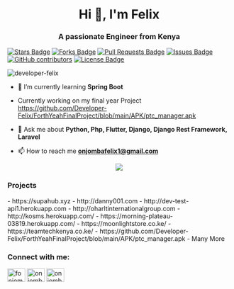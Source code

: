 <h1 align="center">Hi 👋, I'm Felix</h1>
<h3 align="center">A passionate Engineer from Kenya</h3>




<a href="https://github.com/abhisheknaiidu/awesome-github-profile-readme/stargazers"><img src="https://img.shields.io/github/stars/abhisheknaiidu/awesome-github-profile-readme" alt="Stars Badge"/></a>
<a href="https://github.com/abhisheknaiidu/awesome-github-profile-readme/network/members"><img src="https://img.shields.io/github/forks/abhisheknaiidu/awesome-github-profile-readme" alt="Forks Badge"/></a>
<a href="https://github.com/abhisheknaiidu/awesome-github-profile-readme/pulls"><img src="https://img.shields.io/github/issues-pr/abhisheknaiidu/awesome-github-profile-readme" alt="Pull Requests Badge"/></a>
<a href="https://github.com/abhisheknaiidu/awesome-github-profile-readme/issues"><img src="https://img.shields.io/github/issues/abhisheknaiidu/awesome-github-profile-readme" alt="Issues Badge"/></a>
<a href="https://github.com/abhisheknaiidu/awesome-github-profile-readme/graphs/contributors"><img alt="GitHub contributors" src="https://img.shields.io/github/contributors/abhisheknaiidu/awesome-github-profile-readme?color=2b9348"></a>
<a href="https://github.com/abhisheknaiidu/awesome-github-profile-readme/blob/master/LICENSE"><img src="https://img.shields.io/github/license/abhisheknaiidu/awesome-github-profile-readme?color=2b9348" alt="License Badge"/></a>













<p align="left"> <img src="https://komarev.com/ghpvc/?username=developer-felix&label=Profile%20views&color=0e75b6&style=flat" alt="developer-felix" /> </p>

- 🌱 I’m currently learning **Spring Boot**

- Currently working on my final year Project https://github.com/Developer-Felix/ForthYeahFinalProject/blob/main/APK/ptc_manager.apk

- 💬 Ask me about **Python, Php, Flutter, Django, Django Rest Framework, Laravel**

- 📫 How to reach me **onjombafelix1@gmail.com**
<p align='center'>
    <img src="https://gidigi.com/cdn/love.gif">
</p>

<h3>Projects</h3>
- https://supahub.xyz 
- http://danny001.com
- http://dev-test-api1.herokuapp.com
- http://oharltinternationalgroup.com
- http://kosms.herokuapp.com/
- https://morning-plateau-03819.herokuapp.com/
- https://moonlightstore.co.ke/
- https://teamtechkenya.co.ke/  
- https://github.com/Developer-Felix/ForthYeahFinalProject/blob/main/APK/ptc_manager.apk       
- Many More

<h3 align="left">Connect with me:</h3>
<p align="left">
<a href="https://twitter.com/fonjomba" target="blank"><img align="center" src="https://cdn.jsdelivr.net/npm/simple-icons@3.0.1/icons/twitter.svg" alt="fonjomba" height="30" width="40" /></a>
<a href="https://linkedin.com/in/onjomba-felix-312132205" target="blank"><img align="center" src="https://cdn.jsdelivr.net/npm/simple-icons@3.0.1/icons/linkedin.svg" alt="onjomba-felix-312132205" height="30" width="40" /></a>
<a href="https://fb.com/onjombafelix" target="blank"><img align="center" src="https://cdn.jsdelivr.net/npm/simple-icons@3.0.1/icons/facebook.svg" alt="onjombafelix" height="30" width="40" /></a>
</p>
